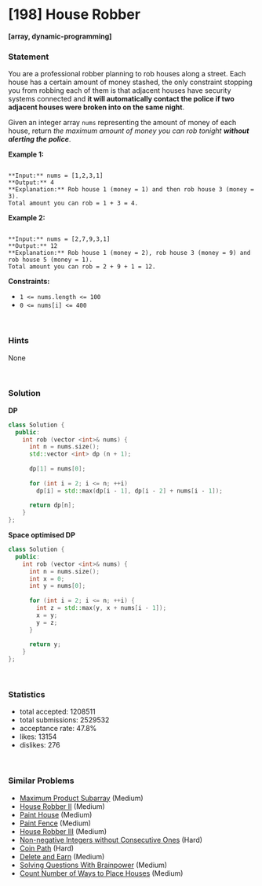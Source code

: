 # [198] House Robber

**[array, dynamic-programming]**

### Statement

You are a professional robber planning to rob houses along a street. Each house has a certain amount of money stashed, the only constraint stopping you from robbing each of them is that adjacent houses have security systems connected and **it will automatically contact the police if two adjacent houses were broken into on the same night**.

Given an integer array `nums` representing the amount of money of each house, return *the maximum amount of money you can rob tonight **without alerting the police***.


**Example 1:**

```

**Input:** nums = [1,2,3,1]
**Output:** 4
**Explanation:** Rob house 1 (money = 1) and then rob house 3 (money = 3).
Total amount you can rob = 1 + 3 = 4.

```

**Example 2:**

```

**Input:** nums = [2,7,9,3,1]
**Output:** 12
**Explanation:** Rob house 1 (money = 2), rob house 3 (money = 9) and rob house 5 (money = 1).
Total amount you can rob = 2 + 9 + 1 = 12.

```

**Constraints:**
* `1 <= nums.length <= 100`
* `0 <= nums[i] <= 400`


<br>

### Hints

None

<br>

### Solution

**DP**

```cpp
class Solution {
  public:
    int rob (vector <int>& nums) {
      int n = nums.size();
      std::vector <int> dp (n + 1);
      
      dp[1] = nums[0];
      
      for (int i = 2; i <= n; ++i)
        dp[i] = std::max(dp[i - 1], dp[i - 2] + nums[i - 1]);
      
      return dp[n];
    }
};
```

**Space optimised DP**

```cpp
class Solution {
  public:
    int rob (vector <int>& nums) {
      int n = nums.size();
      int x = 0;
      int y = nums[0];
      
      for (int i = 2; i <= n; ++i) {
        int z = std::max(y, x + nums[i - 1]);
        x = y;
        y = z;
      }
      
      return y;
    }
};
```

<br>

### Statistics

- total accepted: 1208511
- total submissions: 2529532
- acceptance rate: 47.8%
- likes: 13154
- dislikes: 276

<br>

### Similar Problems

- [Maximum Product Subarray](https://leetcode.com/problems/maximum-product-subarray) (Medium)
- [House Robber II](https://leetcode.com/problems/house-robber-ii) (Medium)
- [Paint House](https://leetcode.com/problems/paint-house) (Medium)
- [Paint Fence](https://leetcode.com/problems/paint-fence) (Medium)
- [House Robber III](https://leetcode.com/problems/house-robber-iii) (Medium)
- [Non-negative Integers without Consecutive Ones](https://leetcode.com/problems/non-negative-integers-without-consecutive-ones) (Hard)
- [Coin Path](https://leetcode.com/problems/coin-path) (Hard)
- [Delete and Earn](https://leetcode.com/problems/delete-and-earn) (Medium)
- [Solving Questions With Brainpower](https://leetcode.com/problems/solving-questions-with-brainpower) (Medium)
- [Count Number of Ways to Place Houses](https://leetcode.com/problems/count-number-of-ways-to-place-houses) (Medium)
